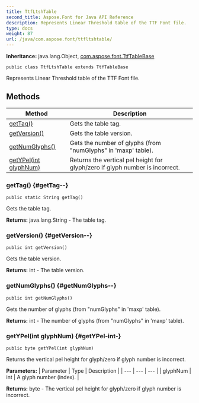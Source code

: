 ```yaml
---
title: TtfLtshTable
second_title: Aspose.Font for Java API Reference
description: Represents Linear Threshold table of the TTF Font file.
type: docs
weight: 87
url: /java/com.aspose.font/ttfltshtable/
---
```

**Inheritance:**
java.lang.Object, [com.aspose.font.TtfTableBase](../../com.aspose.font/ttftablebase)
```
public class TtfLtshTable extends TtfTableBase
```

Represents Linear Threshold table of the TTF Font file.
## Methods

| Method | Description |
| --- | --- |
| [getTag()](#getTag--) | Gets the table tag. |
| [getVersion()](#getVersion--) | Gets the table version. |
| [getNumGlyphs()](#getNumGlyphs--) | Gets the number of glyphs (from "numGlyphs" in 'maxp' table). |
| [getYPel(int glyphNum)](#getYPel-int-) | Returns the vertical pel height for glyph/zero if glyph number is incorrect. |
### getTag() {#getTag--}
```
public static String getTag()
```


Gets the table tag.

**Returns:**
java.lang.String - The table tag.
### getVersion() {#getVersion--}
```
public int getVersion()
```


Gets the table version.

**Returns:**
int - The table version.
### getNumGlyphs() {#getNumGlyphs--}
```
public int getNumGlyphs()
```


Gets the number of glyphs (from "numGlyphs" in 'maxp' table).

**Returns:**
int - The number of glyphs (from "numGlyphs" in 'maxp' table).
### getYPel(int glyphNum) {#getYPel-int-}
```
public byte getYPel(int glyphNum)
```


Returns the vertical pel height for glyph/zero if glyph number is incorrect.

**Parameters:**
| Parameter | Type | Description |
| --- | --- | --- |
| glyphNum | int | A glyph number (index). |

**Returns:**
byte - The vertical pel height for glyph/zero if glyph number is incorrect.
